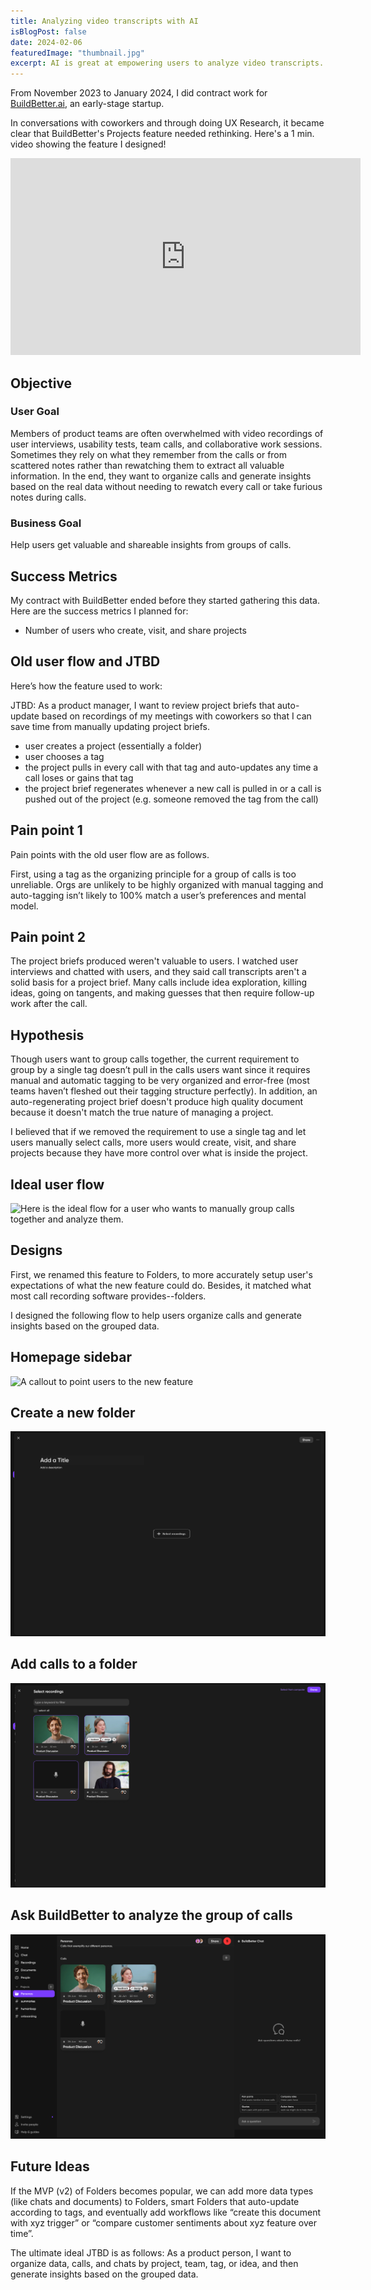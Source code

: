 ```yaml
---
title: Analyzing video transcripts with AI
isBlogPost: false
date: 2024-02-06
featuredImage: "thumbnail.jpg"
excerpt: AI is great at empowering users to analyze video transcripts.
---
```

From November 2023 to January 2024, I did contract work for [BuildBetter.ai](https://buildbetter.ai/), an early-stage startup. 

In conversations with coworkers and through doing UX Research, it became clear that BuildBetter's Projects feature needed rethinking. Here's a 1 min. video showing the feature I designed!

<iframe width="560" height="315" src="https://www.youtube.com/embed/5qYsiZrFfbo?si=yA4kO2LJUKNC5VC_" title="YouTube video player" frameborder="0" allow="accelerometer; autoplay; clipboard-write; encrypted-media; gyroscope; picture-in-picture; web-share" referrerpolicy="strict-origin-when-cross-origin" allowfullscreen></iframe>

## Objective

### User Goal
Members of product teams are often overwhelmed with video recordings of user interviews, usability tests, team calls, and collaborative work sessions. Sometimes they rely on what they remember from the calls or from scattered notes rather than rewatching them to extract all valuable information. In the end, they want to organize calls and generate insights based on the real data without needing to rewatch every call or take furious notes during calls.

### Business Goal
Help users get valuable and shareable insights from groups of calls.

## Success Metrics
My contract with BuildBetter ended before they started gathering this data. Here are the success metrics I planned for:
- Number of users who create, visit, and share projects

## Old user flow and JTBD

Here’s how the feature used to work:

JTBD: As a product manager, I want to review project briefs that auto-update based on recordings of my meetings with coworkers so that I can save time from manually updating project briefs.

- user creates a project (essentially a folder)
- user chooses a tag
- the project pulls in every call with that tag and auto-updates any time a call loses or gains that tag
- the project brief regenerates whenever a new call is pulled in or a call is pushed out of the project (e.g. someone removed the tag from the call)

## Pain point 1
Pain points with the old user flow are as follows.

First, using a tag as the organizing principle for a group of calls is too unreliable. Orgs are unlikely to be highly organized with manual tagging and auto-tagging isn’t likely to 100% match a user’s preferences and mental model.

## Pain point 2

The project briefs produced weren't valuable to users. I watched user interviews and chatted with users, and they said call transcripts aren't a solid basis for a project brief. Many calls include idea exploration, killing ideas, going on tangents, and making guesses that then require follow-up work after the call. 

## Hypothesis
Though users want to group calls together, the current requirement to group by a single tag doesn’t pull in the calls users want since it requires manual and automatic tagging to be very organized and error-free (most teams haven’t fleshed out their tagging structure perfectly). In addition, an auto-regenerating project brief doesn't produce high quality document because it doesn't match the true nature of managing a project.

I believed that if we removed the requirement to use a single tag and let users manually select calls, more users would create, visit, and share projects because they have more control over what is inside the project.

## Ideal user flow
![Here is the ideal flow for a user who wants to manually group calls together and analyze them.](buildbetter-project-ideal-flow.jpg)

## Designs
First, we renamed this feature to Folders, to more accurately setup user's expectations of what the new feature could do. Besides, it matched what most call recording software provides--folders.

I designed the following flow to help users organize calls and generate insights based on the grouped data.

## Homepage sidebar
![A callout to point users to the new feature](homepage-sidebar.jpg)

## Create a new folder
![users can title their new folder](project-create-new.jpg)

## Add calls to a folder
![users can search for and select calls to add to their folder](project-select-calls.jpg)

## Ask BuildBetter to analyze the group of calls
![users can enter prompts into the chat or use chat templates](project-filled-chat.jpg)


## Future Ideas
If the MVP (v2) of Folders becomes popular, we can add more data types (like chats and documents) to Folders, smart Folders that auto-update according to tags, and eventually add workflows like “create this document with xyz trigger” or “compare customer sentiments about xyz feature over time”.

The ultimate ideal JTBD is as follows:
As a product person, I want to organize data, calls, and chats by project, team, tag, or idea, and then generate insights based on the grouped data.
